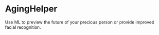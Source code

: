 AgingHelper
=
Use ML to preview the future of your precious person or provide improved facial recognition.
